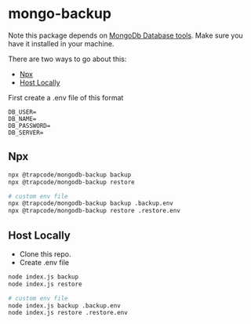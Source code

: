 # mongo-backup

Note this package depends on [MongoDb Database tools](https://www.mongodb.com/docs/database-tools/installation/installation`).
Make sure you have it installed in your machine.


There are two ways to go about this:
- [Npx](#npx)
- [Host Locally](#host-locally)


First create a .env file of this format
```dotenv
DB_USER=
DB_NAME=
DB_PASSWORD=
DB_SERVER=
```


## Npx
```bash
npx @trapcode/mongodb-backup backup
npx @trapcode/mongodb-backup restore

# custom env file
npx @trapcode/mongodb-backup backup .backup.env
npx @trapcode/mongodb-backup restore .restore.env
```

## Host Locally
- Clone this repo.
- Create .env file

```bash
node index.js backup
node index.js restore

# custom env file
node index.js backup .backup.env
node index.js restore .restore.env
```
